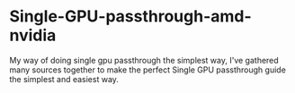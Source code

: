 # Single-GPU-passthrough-amd-nvidia
My way of doing single gpu passthrough the simplest way, I've gathered many sources together to make the perfect Single GPU passthrough guide the simplest and easiest way.
